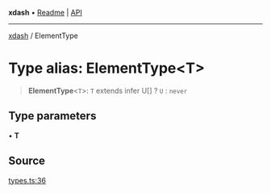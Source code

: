 **xdash** • [Readme](../README.md) \| [API](../globals.md)

***

[xdash](../README.md) / ElementType

# Type alias: ElementType\<T\>

> **ElementType**\<`T`\>: `T` extends infer U[] ? `U` : `never`

## Type parameters

• **T**

## Source

[types.ts:36](https://github.com/shtse8/xdash/blob/55c7e43/src/types.ts#L36)

